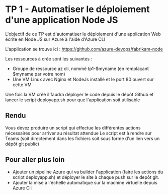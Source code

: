 # TP 1 - Automatiser le déploiement d'une application Node JS

L'objectif de ce TP est d'automatiser le déploiement d'une application Web écrite en Node JS sur Azure à l'aide d'Azure CLI

L'application se trouve ici : https://github.com/azure-devops/fabrikam-node 

Les ressources à crée sont les suivantes :
* Groupe de ressource az cli, nommé tp1-$myname (en remplaçant $myname par votre nom)
* Une VM Linux avec Nginx et NodeJs installé et le port 80 ouvert sur cette VM

Une fois la VM créé il faudra déployer le code depuis le dépôt Github et lancer le script deployapp.sh pour que l'application soit utilisable

## Rendu

Vous devez produire un script qui effectue les différentes actions nécessaires pour arriver au résultat attendue 
Le script est à rendre sur Teams (soit directement dans les fichiers soit sous forme d'un lien vers un dépôt git public)

## Pour aller plus loin 

* Ajouter un pipeline Azure qui va builder l'application (faire les actions du script deployapp.sh) et déployer le site à chaque push sur le depôt git.
* Ajouter la mise à l'échelle automatique sur la machine virtuelle depuis Azure Cli